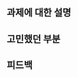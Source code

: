 ## 과제에 대한 설명

<!-- 구현에 대한 설명을 간단히 작성해주세요 -->

## 고민했던 부분

<!-- 고민했던 부분이 있다면 작성해주세요 -->

## 피드백

<!-- 하고싶은 말이 있다면 자유롭게 적어주세요 -->
